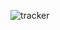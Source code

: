 ![tracker](https://github.com/izumisagirii/NeoTracker/assets/53885068/0ae87c00-a64b-4afd-bf83-51e9762fed17)
